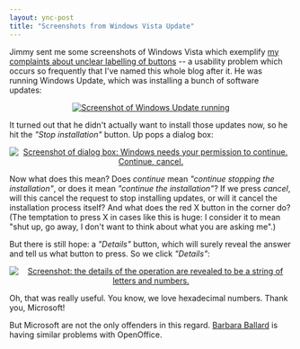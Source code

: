 ```yaml
---
layout: ync-post
title: "Screenshots from Windows Vista Update"
---
```


Jimmy sent me some screenshots of Windows Vista which exemplify
[my complaints about unclear labelling of
buttons](/2007/07/19/yes-no-cancel-causes-aspirin-sales-to-soar.html) -- a usability problem which
occurs so frequently that I've named this whole blog after it. He was running Windows Update, which
was installing a bunch of software
updates:

<p
align="center"><a href="/2007/11/winupdate1.png" title="Screenshot of Windows Update
running"><img src="/2007/11/winupdate1.png" alt="Screenshot of Windows Update running"
/></a></p>

It turned out that he didn't actually want to install those updates now,
so he hit the *"Stop installation"* button. Up pops a dialog box:

<p style="text-align:
center"><a href="/2007/11/winupdate2.png" title="Screenshot of dialog box: Windows needs your
permission to continue. Continue,
cancel."><img src="/2007/11/winupdate2.png" alt="Screenshot of dialog box: Windows needs your
permission to continue. Continue, cancel."
/></a></p>

Now what does this mean? Does *continue* mean *"continue stopping the
installation"*, or does it mean *"continue the installation"*? If we press *cancel*, will this
cancel the request to stop installing updates, or will it cancel the installation process itself?
And what does the red X button in the corner do? (The temptation to press X in cases like this is
huge: I consider it to mean "shut up, go away, I don't want to think about what you are asking
me".)

But there is still hope: a *"Details"* button, which will surely reveal
the answer and tell us what button to press. So we click
*"Details"*:

<p style="text-align:
center"><a href="/2007/11/winupdate3.png" title="Screenshot: the details of the operation are
revealed to be a string of letters and
numbers."><img src="/2007/11/winupdate3.png" alt="Screenshot: the details of the operation
are revealed to be a string of letters and numbers." /></a></p>

Oh, that was really useful. You know, we love hexadecimal numbers. Thank you, Microsoft!

But Microsoft are not the only offenders
in this regard.
[Barbara Ballard](http://www.littlespringsdesign.com/blog/2007/02/12/yesno-okcancel/) is having
similar problems with OpenOffice.
